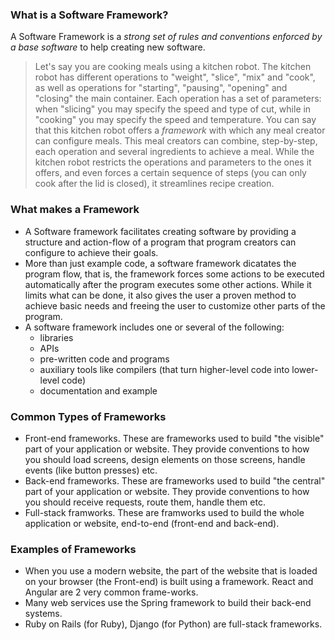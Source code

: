 ### What is a Software Framework?

A Software Framework is a _strong set of rules and conventions enforced by a base software_ to help creating new software. 

> Let's say you are cooking meals using a kitchen robot. The kitchen robot has different operations to "weight", "slice", "mix" and "cook", as well as operations for "starting", "pausing", "opening" and "closing" the main container. Each operation has a set of parameters: when "slicing" you may specify the speed and type of cut, while in "cooking" you may specify the speed and temperature. You can say that this kitchen robot offers a _framework_ with which any meal creator can configure meals. This meal creators can combine, step-by-step, each operation and several ingredients to achieve a meal. While the kitchen robot restricts the operations and parameters to the ones it offers, and even forces a certain sequence of steps (you can only cook after the lid is closed), it streamlines recipe creation.

### What makes a Framework

* A Software framework facilitates creating software by providing a structure and action-flow of a program that program creators can configure to achieve their goals.
* More than just example code, a software framework dicatates the program flow, that is, the framework forces some actions to be executed automatically after the program executes some other actions. While it limits what can be done, it also gives the user a proven method to achieve basic needs and freeing the user to customize other parts of the program.
* A software framework includes one or several of the following:
    * libraries
    * APIs
    * pre-written code and programs
    * auxiliary tools like compilers (that turn higher-level code into lower-level code)
    * documentation and example

### Common Types of Frameworks

* Front-end frameworks. These are frameworks used to build "the visible" part of your application or website. They provide conventions to how you should load screens, design elements on those screens, handle events (like button presses) etc.
* Back-end frameworks. These are frameworks used to build "the central" part of your application or website. They provide conventions to how you should receive requests, route them, handle them etc.
* Full-stack framworks. These are framworks used to build the whole application or website, end-to-end (front-end and back-end).

### Examples of Frameworks

* When you use a modern website, the part of the website that is loaded on your browser (the Front-end) is built using a framework. React and Angular are 2 very common frame-works.
* Many web services use the Spring framework to build their back-end systems.
* Ruby on Rails (for Ruby), Django (for Python) are full-stack frameworks. 